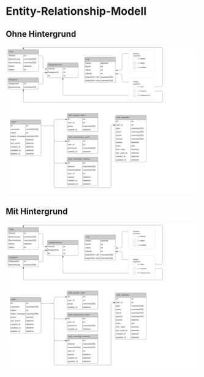 # Entity-Relationship-Modell

## Ohne Hintergrund
![Datenbank-ER-Diagramm_ToDo_NoBack.svg](./IMG/Datenbank-ER-Diagramm_ToDo_NoBack.svg)

## Mit Hintergrund
![Datenbank-ER-Diagramm_ToDo_WhiteBack.svg](./IMG/Datenbank-ER-Diagramm_ToDo_WhiteBack.svg)